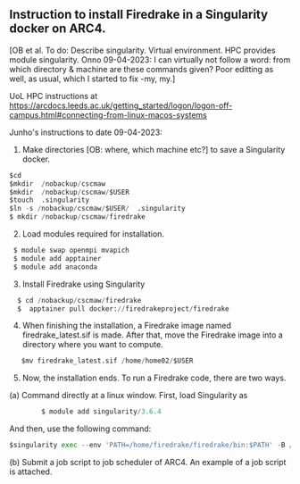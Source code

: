## Instruction to install Firedrake in a Singularity docker on ARC4.

[OB et al. To do: Describe singularity. Virtual environment. HPC provides module singularity.
Onno 09-04-2023: I can virtually not follow a word: from which directory & machine are these commands given?
Poor editting as well, as usual, which I started to fix -my, my.]

UoL HPC instructions at https://arcdocs.leeds.ac.uk/getting_started/logon/logon-off-campus.html#connecting-from-linux-macos-systems

Junho's instructions to date 09-04-2023:

1.	Make directories [OB: where, which machine etc?] to save a Singularity docker.
  ```Python
  $cd
  $mkdir  /nobackup/cscmaw
  $mkdir  /nobackup/cscmaw/$USER
  $touch  .singularity
  $ln -s /nobackup/cscmaw/$USER/  .singularity
  $ mkdir /nobackup/cscmaw/firedrake
  
```
2.	Load modules required for installation.
```Python
 $ module swap openmpi mvapich
 $ module add apptainer
 $ module add anaconda
```
       
3.	Install Firedrake using Singularity
```Python
  $ cd /nobackup/cscmaw/firedrake
  $  apptainer pull docker://firedrakeproject/firedrake
  ```
4.	When finishing the installation, a Firedrake image named firedrake_latest.sif is made.
After that, move the Firedrake image into a directory where you want to compute.
```Python
   $mv firedrake_latest.sif /home/home02/$USER
```

5.	Now, the installation ends. To run a Firedrake code, there are two ways.

(a)	Command directly at a linux window. First, load Singularity as 
```Python
        $ module add singularity/3.6.4
```
  
  And then, use the following command:
  
```Python
$singularity exec --env 'PATH=/home/firedrake/firedrake/bin:$PATH' -B /run -B /nobackup -B ~/.cache:/home/firedrake/firedrake/.cache firedrake_latest.sif python BL_test.py
```

(b)	Submit a job script to job scheduler of ARC4. An example of a job script is attached.

